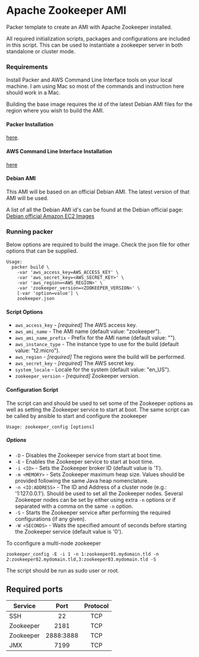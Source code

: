 # Apache Zookeeper AMI

Packer template to create an AMI with Apache Zookeeper installed.

All required initialization scripts, packages and configurations are included in this script.
This can be used to instantiate a zookeeper server in both standalone or cluster mode.

### Requirements

Install Packer and AWS Command Line Interface tools on your local machine. I am using Mac
so most of the commands and instruction here should work in a Mac.

Building the base image requires the id of the latest Debian AMI files
for the region where you wish to build the AMI.

#### Packer Installation

[here](https://www.packer.io/docs/installation.html).

#### AWS Command Line Interface Installation

[here](http://docs.aws.amazon.com/cli/latest/userguide/installing.html)

#### Debian AMI

This AMI will be based on an official Debian AMI. The latest version of that
AMI will be used.

A list of all the Debian AMI id's can be found at the Debian official page:
[Debian official Amazon EC2 Images](https://wiki.debian.org/Cloud/AmazonEC2Image/)

### Running packer

Below options are required to build the image. Check the json file
for other options that can be supplied.

```
Usage:
  packer build \
    -var 'aws_access_key=AWS_ACCESS_KEY' \
    -var 'aws_secret_key=<AWS_SECRET_KEY>' \
    -var 'aws_region=<AWS_REGION>' \
    -var 'zookeeper_version=<ZOOKEEPER_VERSION>' \
    [-var 'option=value'] \
    zookeeper.json
```

#### Script Options

- `aws_access_key` - *[required]* The AWS access key.
- `aws_ami_name` - The AMI name (default value: "zookeeper").
- `aws_ami_name_prefix` - Prefix for the AMI name (default value: "").
- `aws_instance_type` - The instance type to use for the build (default value: "t2.micro").
- `aws_region` - *[required]* The regions were the build will be performed.
- `aws_secret_key` - *[required]* The AWS secret key.
- `system_locale` - Locale for the system (default value: "en_US").
- `zookeeper_version` - *[required]* Zookeeper version.


#### Configuration Script

The script can and should be used to set some of the Zookeeper options as well
as setting the Zookeeper service to start at boot. The same script can be called
by ansible to start and configure the zookeeper

```
Usage: zookeeper_config [options]
```

##### Options

* `-D` - Disables the Zookeeper service from start at boot time.
* `-E` - Enables the Zookeeper service to start at boot time.
* `-i <ID>` - Sets the Zookeeper broker ID (default value is '1').
* `-m <MEMORY>` - Sets Zookeeper maximum heap size. Values should be provided following the same Java heap nomenclature.
* `-n <ID:ADDRESS>` - The ID and Address of a cluster node (e.g.: '1:127.0.0.1'). Should be used to set all the Zookeeper nodes. Several Zookeeper nodes can be set by either using extra `-n` options or if separated with a comma on the same `-n` option.
* `-S` - Starts the Zookeeper service after performing the required configurations (if any given).
* `-W <SECONDS>` - Waits the specified amount of seconds before starting the Zookeeper service (default value is '0').

To cconfigure a multi-node zookeeper

```
zookeeper_config -E -i 1 -n 1:zookeeper01.mydomain.tld -n 2:zookeeper02.mydomain.tld,3:zookeeper03.mydomain.tld -S
```

The script should be run as sudo user or root.

## Required ports

| Service      | Port      | Protocol |
|--------------|:---------:|:--------:|
| SSH          | 22        |    TCP   |
| Zookeeper    | 2181      |    TCP   |
| Zookeeper    | 2888:3888 |    TCP   |
| JMX          | 7199      |    TCP   |

